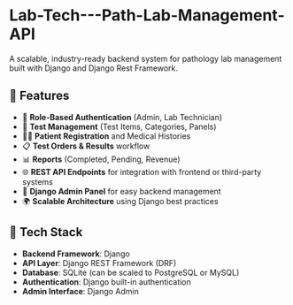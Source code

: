 # Lab-Tech---Path-Lab-Management-API
A scalable, industry-ready backend system for pathology lab management built with Django and Django Rest Framework.

## 🔧 Features

- 🔐 **Role-Based Authentication** (Admin, Lab Technician)
- 🧪 **Test Management** (Test Items, Categories, Panels)
- 👨‍⚕️ **Patient Registration** and Medical Histories
- 📋 **Test Orders & Results** workflow
- 📊 **Reports** (Completed, Pending, Revenue)
- 🌐 **REST API Endpoints** for integration with frontend or third-party systems
- 🧾 **Django Admin Panel** for easy backend management
- 🌍 **Scalable Architecture** using Django best practices



## 🚀 Tech Stack

- **Backend Framework**: Django
- **API Layer**: Django REST Framework (DRF)
- **Database**: SQLite (can be scaled to PostgreSQL or MySQL)
- **Authentication**: Django built-in authentication
- **Admin Interface**: Django Admin